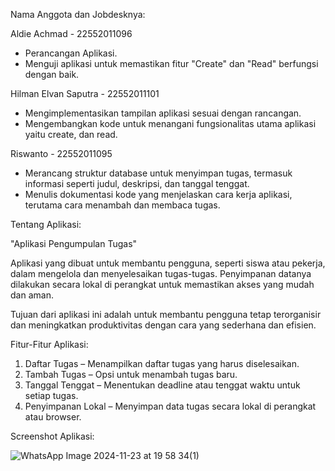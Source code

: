 Nama Anggota dan Jobdesknya:

Aldie Achmad - 22552011096
- Perancangan Aplikasi.
- Menguji aplikasi untuk memastikan fitur "Create" dan "Read" berfungsi dengan baik.
  
Hilman Elvan Saputra - 22552011101
- Mengimplementasikan tampilan aplikasi sesuai dengan rancangan.
- Mengembangkan kode untuk menangani fungsionalitas utama aplikasi yaitu create, dan read.

Riswanto - 22552011095
- Merancang struktur database untuk menyimpan tugas, termasuk informasi seperti judul, deskripsi, dan tanggal tenggat.
- Menulis dokumentasi kode yang menjelaskan cara kerja aplikasi, terutama cara menambah dan membaca tugas.


Tentang Aplikasi:

"Aplikasi Pengumpulan Tugas"

Aplikasi yang dibuat untuk membantu pengguna, seperti siswa atau pekerja, dalam mengelola dan menyelesaikan tugas-tugas. Penyimpanan datanya dilakukan secara lokal di perangkat untuk memastikan akses yang mudah dan aman. 

Tujuan dari aplikasi ini adalah untuk membantu pengguna tetap terorganisir dan meningkatkan produktivitas dengan cara yang sederhana dan efisien.

Fitur-Fitur Aplikasi:

1. Daftar Tugas – Menampilkan daftar tugas yang harus diselesaikan.
2. Tambah Tugas – Opsi untuk menambah tugas baru.
3. Tanggal Tenggat – Menentukan deadline atau tenggat waktu untuk setiap tugas.
4. Penyimpanan Lokal – Menyimpan data tugas secara lokal di perangkat atau browser.

Screenshot Aplikasi:

![WhatsApp Image 2024-11-23 at 19 58 34(1)](https://github.com/user-attachments/assets/b09d6c10-cdcd-4e01-b809-12f4d0062553)
